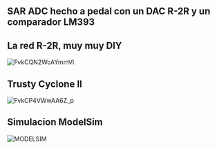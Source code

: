 ## SAR ADC hecho a pedal con un DAC R-2R y un comparador LM393

## La red R-2R, muy muy DIY

![FvkCQN2WcAYmmVl](https://github.com/emilio-a/FPGA/assets/58703106/e626d1fc-087f-4287-b24d-d22ab88fb0b4)

## Trusty Cyclone II

![FvkCP4VWwAA6Z_p](https://github.com/emilio-a/FPGA/assets/58703106/ee835e08-b2d0-4a1d-a162-967bfd8e7e1d)

## Simulacion ModelSim
![MODELSIM](https://github.com/emilio-a/FPGA/assets/58703106/22402d0c-f506-4108-bfe0-11b5fe650855)



